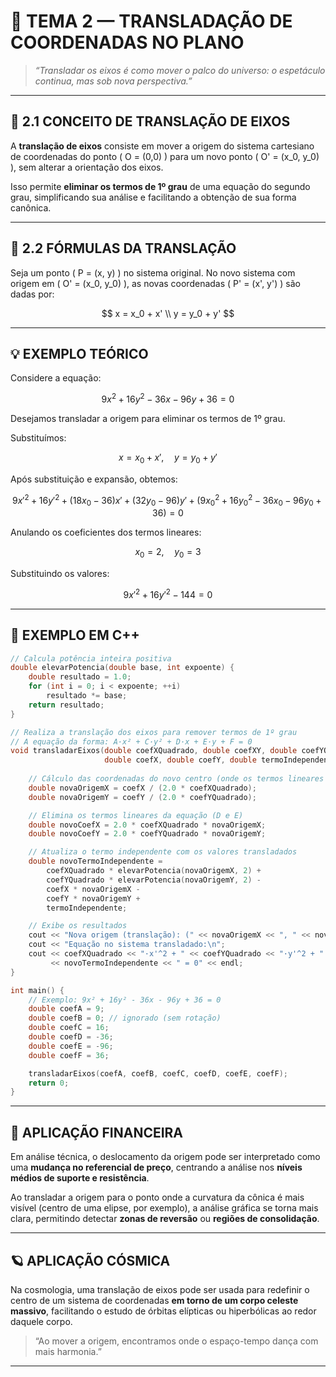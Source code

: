 
# 🌌 TEMA 2 — TRANSLADAÇÃO DE COORDENADAS NO PLANO

> _“Transladar os eixos é como mover o palco do universo: o espetáculo continua, mas sob nova perspectiva.”_

---

## 📐 2.1 CONCEITO DE TRANSLAÇÃO DE EIXOS

A **translação de eixos** consiste em mover a origem do sistema cartesiano de coordenadas do ponto \( O = (0,0) \) para um novo ponto \( O' = (x_0, y_0) \), sem alterar a orientação dos eixos.

Isso permite **eliminar os termos de 1º grau** de uma equação do segundo grau, simplificando sua análise e facilitando a obtenção de sua forma canônica.

---

## 🧭 2.2 FÓRMULAS DA TRANSLAÇÃO

Seja um ponto \( P = (x, y) \) no sistema original. No novo sistema com origem em \( O' = (x_0, y_0) \), as novas coordenadas \( P' = (x', y') \) são dadas por:

$$
x = x_0 + x' \\
y = y_0 + y'
$$

---

## 💡 EXEMPLO TEÓRICO

Considere a equação:

$$
9x^2 + 16y^2 - 36x - 96y + 36 = 0
$$

Desejamos transladar a origem para eliminar os termos de 1º grau.

Substituímos:

$$
x = x_0 + x', \quad y = y_0 + y'
$$

Após substituição e expansão, obtemos:

$$
9x'^2 + 16y'^2 + (18x_0 - 36)x' + (32y_0 - 96)y' + (9x_0^2 + 16y_0^2 - 36x_0 - 96y_0 + 36) = 0
$$

Anulando os coeficientes dos termos lineares:

$$
x_0 = 2, \quad y_0 = 3
$$

Substituindo os valores:

$$
9x'^2 + 16y'^2 - 144 = 0
$$

---

## 🧪 EXEMPLO EM C++

```cpp
// Calcula potência inteira positiva
double elevarPotencia(double base, int expoente) {
    double resultado = 1.0;
    for (int i = 0; i < expoente; ++i)
        resultado *= base;
    return resultado;
}

// Realiza a translação dos eixos para remover termos de 1º grau
// A equação da forma: A·x² + C·y² + D·x + E·y + F = 0
void transladarEixos(double coefXQuadrado, double coefXY, double coefYQuadrado,
                     double coefX, double coefY, double termoIndependente) {
    
    // Cálculo das coordenadas do novo centro (onde os termos lineares se anulam)
    double novaOrigemX = coefX / (2.0 * coefXQuadrado);
    double novaOrigemY = coefY / (2.0 * coefYQuadrado);

    // Elimina os termos lineares da equação (D e E)
    double novoCoefX = 2.0 * coefXQuadrado * novaOrigemX;
    double novoCoefY = 2.0 * coefYQuadrado * novaOrigemY;

    // Atualiza o termo independente com os valores transladados
    double novoTermoIndependente =
        coefXQuadrado * elevarPotencia(novaOrigemX, 2) +
        coefYQuadrado * elevarPotencia(novaOrigemY, 2) -
        coefX * novaOrigemX -
        coefY * novaOrigemY +
        termoIndependente;

    // Exibe os resultados
    cout << "Nova origem (translação): (" << novaOrigemX << ", " << novaOrigemY << ")\n";
    cout << "Equação no sistema transladado:\n";
    cout << coefXQuadrado << "·x'^2 + " << coefYQuadrado << "·y'^2 + "
         << novoTermoIndependente << " = 0" << endl;
}

int main() {
    // Exemplo: 9x² + 16y² - 36x - 96y + 36 = 0
    double coefA = 9;
    double coefB = 0; // ignorado (sem rotação)
    double coefC = 16;
    double coefD = -36;
    double coefE = -96;
    double coefF = 36;

    transladarEixos(coefA, coefB, coefC, coefD, coefE, coefF);
    return 0;
}
```

---

## 💸 APLICAÇÃO FINANCEIRA

Em análise técnica, o deslocamento da origem pode ser interpretado como uma **mudança no referencial de preço**, centrando a análise nos **níveis médios de suporte e resistência**.

Ao transladar a origem para o ponto onde a curvatura da cônica é mais visível (centro de uma elipse, por exemplo), a análise gráfica se torna mais clara, permitindo detectar **zonas de reversão** ou **regiões de consolidação**.

---

## 🪐 APLICAÇÃO CÓSMICA

Na cosmologia, uma translação de eixos pode ser usada para redefinir o centro de um sistema de coordenadas **em torno de um corpo celeste massivo**, facilitando o estudo de órbitas elípticas ou hiperbólicas ao redor daquele corpo.

> “Ao mover a origem, encontramos onde o espaço-tempo dança com mais harmonia.”

---

